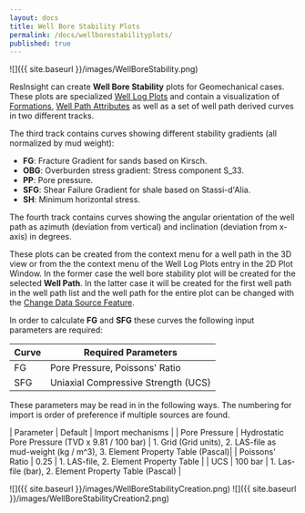 ```yaml
---
layout: docs
title: Well Bore Stability Plots
permalink: /docs/wellborestabilityplots/
published: true
---
```

![]({{ site.baseurl }}/images/WellBoreStability.png)

ResInsight can create **Well Bore Stability** plots for Geomechanical cases. These plots are specialized [Well Log Plots]({{site.baseurl}}/docs/welllogsandplots) and contain a visualization of [Formations]({{site.baseurl}}/docs/formations), [Well Path Attributes]({{site.baseurl}}/docs/wellpaths#well-path-attributes) as well as a set of well path derived curves in two different tracks. 

The third track contains curves showing different stability gradients (all normalized by mud weight):
- **FG**: Fracture Gradient for sands based on Kirsch.
- **OBG**: Overburden stress gradient: Stress component S_33.
- **PP**: Pore pressure.
- **SFG**: Shear Failure Gradient for shale based on Stassi-d'Alia.
- **SH**: Minimum horizontal stress.

The fourth track contains curves showing the angular orientation of the well path as azimuth (deviation from vertical) and inclination (deviation from x-axis) in degrees.

These plots can be created from the context menu for a well path in the 3D view or from the the context menu of the Well Log Plots entry in the 2D Plot Window. In the former case the well bore stability plot will be created for the selected **Well Path**. In the latter case it will be created for the first well path in the well path list and the well path for the entire plot can be changed with the [Change Data Source Feature]({{site.baseurl}}/docs/welllogsandplots#change-data-source-for-plots-and-curves).

In order to calculate **FG**  and **SFG** these curves the following input parameters are required:

| Curve | Required Parameters            |
|-------|--------------------------------|
|  FG   | Pore Pressure, Poissons' Ratio |
|  SFG  | Uniaxial Compressive Strength (UCS) |

These parameters may be read in in the following ways. The numbering for import is order of preference if multiple sources are found.

| Parameter     | Default | Import mechanisms |
| Pore Pressure | Hydrostatic Pore Pressure (TVD x 9.81 / 100 bar) | 1. Grid (Grid units), 2. LAS-file as mud-weight (kg / m^3), 3. Element Property Table (Pascal)|
| Poissons' Ratio | 0.25 | 1. LAS-file, 2. Element Property Table |
| UCS             | 100 bar | 1. Las-file (bar), 2. Element Property Table (Pascal) |

![]({{ site.baseurl }}/images/WellBoreStabilityCreation.png) ![]({{ site.baseurl }}/images/WellBoreStabilityCreation2.png)
